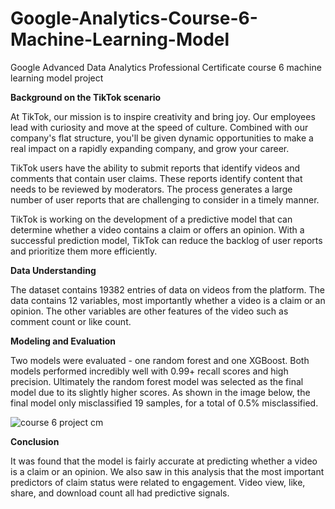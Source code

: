 # Google-Analytics-Course-6-Machine-Learning-Model
Google Advanced Data Analytics Professional Certificate course 6 machine learning model project

**Background on the TikTok scenario**

At TikTok, our mission is to inspire creativity and bring joy. Our employees lead with curiosity and move at the speed of culture. Combined with our company's flat structure, you'll be given dynamic opportunities to make a real impact on a rapidly expanding company, and grow your career.

TikTok users have the ability to submit reports that identify videos and comments that contain user claims. These reports identify content that needs to be reviewed by moderators. The process generates a large number of user reports that are challenging to consider in a timely manner. 

TikTok is working on the development of a predictive model that can determine whether a video contains a claim or offers an opinion. With a successful prediction model, TikTok can reduce the backlog of user reports and prioritize them more efficiently.

**Data Understanding**

The dataset contains 19382 entries of data on videos from the platform. The data contains 12 variables, most importantly whether a video is a claim or an opinion. The other variables are other features of the video such as comment count or like count. 

**Modeling and Evaluation**

Two models were evaluated - one random forest and one XGBoost. Both models performed incredibly well with 0.99+ recall scores and high precision. Ultimately the random forest model was selected as the final model due to its slightly higher scores. As shown in the image below, the final model only misclassified 19 samples, for a total of 0.5% misclassified.

![course 6 project cm](https://github.com/mastings/Google-Analytics-Course-6-Machine-Learning-Model/assets/22780966/400c8fba-b8d0-47a2-9d95-5a6f947ded51)

**Conclusion**

It was found that the model is fairly accurate at predicting whether a video is a claim or an opinion. We also saw in this analysis that the most important predictors of claim status were related to engagement. Video view, like, share, and download count all had predictive signals. 
